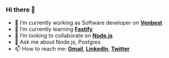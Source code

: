 ### Hi there 👋

- 🔭 I’m currently working as Software developer on [**Venbest**](https://venbest.ua/)
- 🌱 I’m currently learning [**Fastify**](https://github.com/fastify/fastify)
- 👯 I’m looking to collaborate on [**Node.js**](https://github.com/nodejs/node)
- 💬 Ask me about Node.js, Postgres
- 📫 How to reach me: [**Gmail**](therealtoresto@gmail.com), [**LinkedIn**](https://www.linkedin.com/in/terens-boroni-06b670173), [**Twitter**](https://twitter.com/Bondaruk24)
<!--
**therealtoresto/therealtoresto** is a ✨ _special_ ✨ repository because its `README.md` (this file) appears on your GitHub profile.

Here are some ideas to get you started:

- 🔭 I’m currently working on ...
- 🌱 I’m currently learning ...
- 👯 I’m looking to collaborate on ...
- 🤔 I’m looking for help with ...
- 💬 Ask me about ...
- 🤔 I’m looking for help with getting a job in a product company.
- 📫 How to reach me: ...
- 😄 Pronouns: ...
- ⚡ Fun fact: ...
-->
